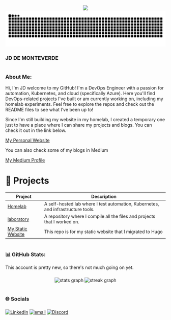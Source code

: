 <div align="center">
  <img height="" src="images/introduction.gif"  />
  
</div>
<img src="https://raw.githubusercontent.com/blanktorious/blanktorious/output/snake.svg" alt="Snake animation" />

### JD DE MONTEVERDE

###

# <h3>About Me:</h3>
Hi, I'm JD welcome to my GitHub! I'm a DevOps Engineer with a passion for automation, Kubernetes, and cloud (specifically Azure). Here you'll find DevOps-related projects I've built or am currently working on, including my homelab experiments. Feel free to explore the repos and check out the README files to see what I’ve been up to!

Since I'm still building my website in my homelab, I created a temporary one just to have a place where I can share my projects and blogs. You can check it out in the link below.

[My Personal Website](https://jddemonteverde.com)

You can also check some of my blogs in Medium

[My Medium Profile](https://jddemonteverde.medium.com/)

###

# 🚀 Projects

| Project | Description |
|--------|-------------|
| [Homelab](https://github.com/blanktorious/homelab) | A self-hosted lab where I test automation, Kubernetes, and infrastructure tools. |
| [laboratory](https://github.com/blanktorious/laboratory) | A repository where I compile all the files and projects that I worked on. |
| [My Static Website](https://github.com/blanktorious/my-tech-website) | This repo is for my static website that I migrated to Hugo |

###

# <h3>📊 GitHub Stats:</h3>
This account is pretty new, so there's not much going on yet.

###

<div align="center">
  <img src="https://github-readme-stats.vercel.app/api?username=blanktorious&hide_title=true&hide_rank=true&show_icons=true&include_all_commits=true&count_private=true&disable_animations=false&theme=gotham&hide_border=false" height="150" alt="stats graph"  />
  <img src="https://streak-stats.demolab.com?user=blanktorious&locale=en&mode=daily&theme=gotham&hide_border=false&border_radius=5&date_format=M%20j%5B,%20Y%5D" height="150" alt="streak graph"  />
</div>

###

# <h3 align="left">🌐 Socials</h3>

###

 [![LinkedIn](https://img.shields.io/badge/LinkedIn-%230077B5.svg?logo=linkedin&logoColor=white)](https://linkedin.com/in/jddemonteverde) [![email](https://img.shields.io/badge/Email-D14836?logo=gmail&logoColor=white)](mailto:johnddemonteverde@gmail.com) [![Discord](https://img.shields.io/badge/Discord-%237289DA.svg?logo=discord&logoColor=white)](https://discord.gg/blanktorious)

###
